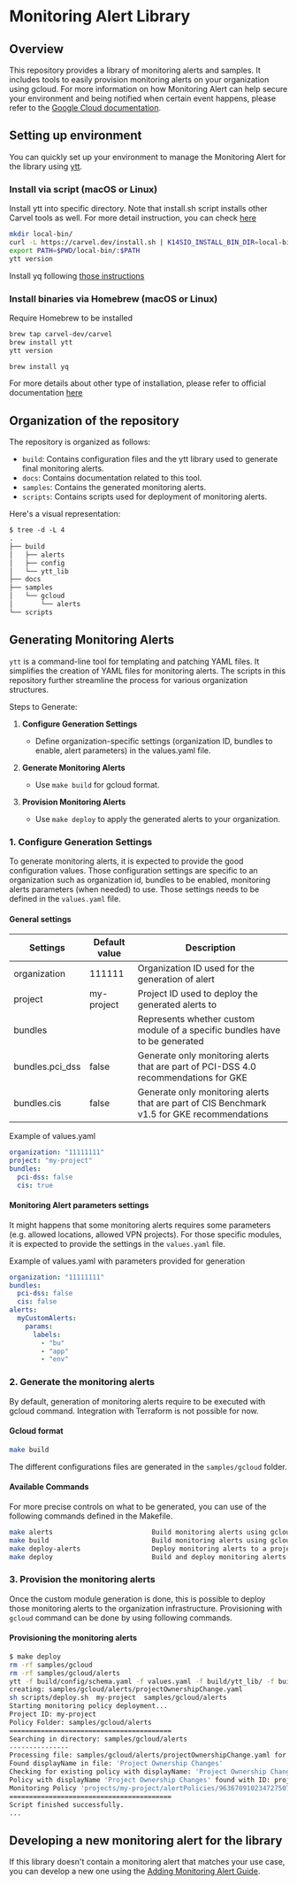 # Monitoring Alert Library

## Overview

This repository provides a library of monitoring alerts and samples. It includes tools to easily provision monitoring alerts on your organization using gcloud.
For more information on how Monitoring Alert can help secure your environment and being notified when certain event happens, please refer to the [Google Cloud documentation](https://cloud.google.com/logging/docs/alerting/log-based-alerts).

## Setting up environment

You can quickly set up your environment to manage the Monitoring Alert for the library using [ytt](https://carvel.dev/ytt/).

### Install via script (macOS or Linux)

Install ytt into specific directory. Note that install.sh script installs other Carvel tools as well. For more detail instruction, you can check [here](https://carvel.dev/ytt/docs/latest/install/)

```bash
mkdir local-bin/
curl -L https://carvel.dev/install.sh | K14SIO_INSTALL_BIN_DIR=local-bin bash
export PATH=$PWD/local-bin/:$PATH
ytt version
```

Install yq following [those instructions](https://github.com/mikefarah/yq/#install)

### Install binaries via Homebrew (macOS or Linux)

Require Homebrew to be installed

```bash
brew tap carvel-dev/carvel
brew install ytt
ytt version

brew install yq
```

For more details about other type of installation, please refer to official documentation [here](https://carvel.dev/ytt/docs/latest/install/)

## Organization of the repository

The repository is organized as follows:

- `build`: Contains configuration files and the ytt library used to generate final monitoring alerts.
- `docs`: Contains documentation related to this tool.
- `samples`: Contains the generated monitoring alerts.
- `scripts`: Contains scripts used for deployment of monitoring alerts.

Here's a visual representation:

```txt
$ tree -d -L 4
.
├── build
│   ├── alerts
│   ├── config
│   └── ytt_lib
├── docs
├── samples
│   └── gcloud
│       └── alerts
└── scripts
```

## Generating Monitoring Alerts

`ytt` is a command-line tool for templating and patching YAML files. It simplifies the creation of YAML files for monitoring alerts.
The scripts in this repository further streamline the process for various organization structures.

Steps to Generate:

1. **Configure Generation Settings**

   - Define organization-specific settings (organization ID, bundles to enable, alert parameters) in the values.yaml file.

2. **Generate Monitoring Alerts**

   - Use `make build` for gcloud format.

3. **Provision Monitoring Alerts**
   - Use `make deploy` to apply the generated alerts to your organization.

### 1. Configure Generation Settings

To generate monitoring alerts, it is expected to provide the good configuration values.
Those configuration settings are specific to an organization such as organization id, bundles to be enabled, monitoring alerts parameters (when needed) to use.
Those settings needs to be defined in the `values.yaml` file.

#### General settings

| Settings        | Default value | Description                                                                                 |
| --------------- | ------------- | ------------------------------------------------------------------------------------------- |
| organization    | 111111        | Organization ID used for the generation of alert                                            |
| project         | my-project    | Project ID used to deploy the generated alerts to                                           |
| bundles         |               | Represents whether custom module of a specific bundles have to be generated                 |
| bundles.pci_dss | false         | Generate only monitoring alerts that are part of PCI-DSS 4.0 recommendations for GKE        |
| bundles.cis     | false         | Generate only monitoring alerts that are part of CIS Benchmark v1.5 for GKE recommendations |

Example of values.yaml

```yaml
organization: "11111111"
project: "my-project"
bundles:
  pci-dss: false
  cis: true
```

#### Monitoring Alert parameters settings

It might happens that some monitoring alerts requires some parameters (e.g. allowed locations, allowed VPN projects). For those specific modules, it is expected to provide the settings in the `values.yaml` file.

Example of values.yaml with parameters provided for generation

```yaml
organization: "11111111"
bundles:
  pci-dss: false
  cis: false
alerts:
  myCustomAlerts:
    params:
      labels:
        - "bu"
        - "app"
        - "env"
```

### 2. Generate the monitoring alerts

By default, generation of monitoring alerts require to be executed with gcloud command.
Integration with Terraform is not possible for now.

#### Gcloud format

```bash
make build
```

The different configurations files are generated in the `samples/gcloud` folder.

#### Available Commands

For more precise controls on what to be generated, you can use of the following commands defined in the Makefile.

```bash
make alerts                         Build monitoring alerts using gcloud format
make build                          Build monitoring alerts using gcloud format
make deploy-alerts                  Deploy monitoring alerts to a project using gcloud format
make deploy                         Build and deploy monitoring alerts based using gcloud format
```

### 3. Provision the monitoring alerts

Once the custom module generation is done, this is possible to deploy those monitoring alerts to the organization infrastructure.
Provisioning with `gcloud` command can be done by using following commands.

#### Provisioning the monitoring alerts

```bash
$ make deploy
rm -rf samples/gcloud
rm -rf samples/gcloud/alerts
ytt -f build/config/schema.yaml -f values.yaml -f build/ytt_lib/ -f build/alerts/  --output-files samples/gcloud/alerts
creating: samples/gcloud/alerts/projectOwnershipChange.yaml
sh scripts/deploy.sh  my-project  samples/gcloud/alerts
Starting monitoring policy deployment...
Project ID: my-project
Policy Folder: samples/gcloud/alerts
=========================================
Searching in directory: samples/gcloud/alerts
---------------
Processing file: samples/gcloud/alerts/projectOwnershipChange.yaml for project my-project
Found displayName in file: 'Project Ownership Changes'
Checking for existing policy with displayName: 'Project Ownership Changes' in project 'my-project'...
Policy with displayName 'Project Ownership Changes' found with ID: projects/my-project/alertPolicies/9636709102347275070
Monitoring Policy 'projects/my-project/alertPolicies/9636709102347275070' from 'samples/gcloud/alerts/projectOwnershipChange.yaml' updated successfully in project 'my-project'.
=========================================
Script finished successfully.
...
```

## Developing a new monitoring alert for the library

If this library doesn't contain a monitoring alert that matches your use case, you can develop a new one using the [Adding Monitoring Alert Guide](./docs/adding_monitoring_alert.md).
